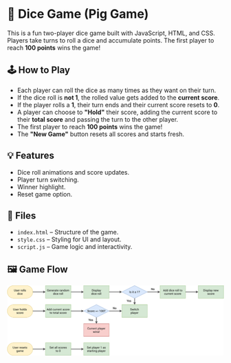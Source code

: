 # 🎲 Dice Game (Pig Game)

This is a fun two-player dice game built with JavaScript, HTML, and CSS. Players take turns to roll a dice and accumulate points. The first player to reach **100 points** wins the game!

## 🕹️ How to Play

- Each player can roll the dice as many times as they want on their turn.
- If the dice roll is **not 1**, the rolled value gets added to the **current score**.
- If the player rolls a **1**, their turn ends and their current score resets to **0**.
- A player can choose to **"Hold"** their score, adding the current score to their **total score** and passing the turn to the other player.
- The first player to reach **100 points** wins the game!
- The **"New Game"** button resets all scores and starts fresh.

## 💡 Features

- Dice roll animations and score updates.
- Player turn switching.
- Winner highlight.
- Reset game option.

## 📂 Files

- `index.html` – Structure of the game.
- `style.css` – Styling for UI and layout.
- `script.js` – Game logic and interactivity.

## 🖼️ Game Flow

![Game Flowchart](./pig-game-flowchart.png)

